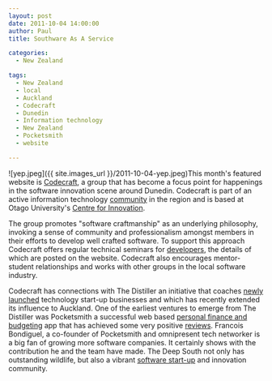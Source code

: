 ```yaml
---
layout: post
date: 2011-10-04 14:00:00
author: Paul
title: Southware As A Service

categories:
  - New Zealand

tags:
  - New Zealand
  - local
  - Auckland
  - Codecraft
  - Dunedin
  - Information technology
  - New Zealand
  - Pocketsmith
  - website

---
```


![yep.jpeg]({{ site.images_url }}/2011-10-04-yep.jpeg)This month's featured website is [Codecraft](http://codecraft.org.nz/), a group that has become a focus point for happenings in the software innovation scene around Dunedin. Codecraft is part of an active information technology [community](http://codecraft.org.nz/?q=node/8) in the region and is based at Otago University's [Centre for Innovation](http://www.otago.ac.nz/centreforinnovation/).

The group promotes "software craftmanship" as an underlying philosophy, invoking a sense of community and professionalism amongst members in their efforts to develop well crafted software. To support this approach Codecraft offers regular technical seminars for [developers](https://iwantmyname.co.nz/services/developer/), the details of which are posted on the website. Codecraft also encourages mentor-student relationships and works with other groups in the local software industry.

Codecraft has connections with The Distiller an initiative that coaches [newly launched](http://www.thedistiller.org/startups) technology start-up businesses and which has recently extended its influence to Auckland. One of the earliest ventures to emerge from The Distiller was Pocketsmith a successful web based [personal finance and budgeting](http://www.pocketsmith.com/) app that has achieved some very positive [reviews](http://techcrunch.com/2009/07/18/start-saving-pocketsmith-is-a-crystal-ball-for-your-bank-accounts/). Francois Bondiguel, a co-founder of Pocketsmith and omnipresent tech networker is a big fan of growing more software companies. It certainly shows with the contribution he and the team have made. The Deep South not only has outstanding wildlife, but also a vibrant [software start-up](https://iwantmyname.co.nz/blog/2011/09/iwantmyname-backs-startup-weekend.html) and innovation community.

